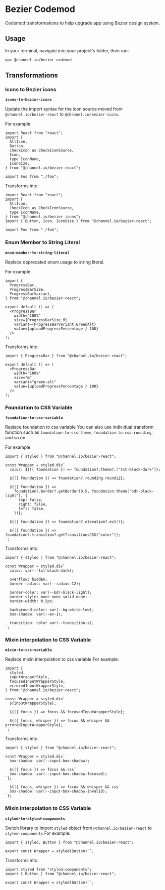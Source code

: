 # Bezier Codemod

Codemod transformations to help upgrade app using Bezier design system.

## Usage

In your terminal, navigate into your project's folder, then run:

```bash
npx @channel.io/bezier-codemod
```

## Transformations

### Icons to Bezier icons

**`icons-to-bezier-icons`**

Update the import syntax for the icon source moved from `@channel.io/bezier-react` to `@channel.io/bezier-icons`.

For example:

```tsx
import React from "react";
import {
  AllIcon,
  Button,
  CheckIcon as CheckIconSource,
  Icon,
  type IconName,
  IconSize,
} from "@channel.io/bezier-react";

import Foo from "./foo";
```

Transforms into:

```tsx
import React from "react";
import {
  AllIcon,
  CheckIcon as CheckIconSource,
  type IconName,
} from "@channel.io/bezier-icons";
import { Button, Icon, IconSize } from "@channel.io/bezier-react";

import Foo from "./foo";
```

### Enum Member to String Literal

**`enum-member-to-string-literal`**

Replace deprecated enum usage to string literal.

For example:

```tsx
import {
  ProgressBar,
  ProgressBarSize,
  ProgressBarVariant,
} from "@channel.io/bezier-react";

export default () => (
  <ProgressBar
    width="100%"
    size={ProgressBarSize.M}
    variant={ProgressBarVariant.GreenAlt}
    value={uploadProgressPercentage / 100}
  />
);
```

Transforms into:

```tsx
import { ProgressBar } from "@channel.io/bezier-react";

export default () => (
  <ProgressBar
    width="100%"
    size="m"
    variant="green-alt"
    value={uploadProgressPercentage / 100}
  />
);
```

### Foundation to CSS Variable

**`foundation-to-css-variable`**

Replace foundation to css variable
You can also use individual transform function such as `foundation-to-css-theme`, `foundation-to-css-rounding`, and so on.

For example:

```tsx
import { styled } from "@channel.io/bezier-react";

const Wrapper = styled.div`
  color: ${({ foundation }) => foundation?.theme?.["txt-black-dark"]};

  ${({ foundation }) => foundation?.rounding.round12};

  ${({ foundation }) =>
    foundation?.border?.getBorder(0.5, foundation.theme["bdr-black-light"], {
      top: false,
      right: false,
      left: false,
    })};

  ${({ foundation }) => foundation?.elevation?.ev1()};

  ${({ foundation }) => foundation?.transition?.getTransitionsCSS("color")};
`;
```

Transforms into:

```tsx
import { styled } from "@channel.io/bezier-react";

const Wrapper = styled.div`
  color: var(--txt-black-dark);

  overflow: hidden;
  border-radius: var(--radius-12);

  border-color: var(--bdr-black-light);
  border-style: none none solid none;
  border-width: 0.5px;

  background-color: var(--bg-white-low);
  box-shadow: var(--ev-1);

  transition: color var(--transition-s);
`;
```

### Mixin interpolation to CSS Variable

**`mixin-to-css-variable`**

Replace mixin interpolation to css variable
For example:

```tsx
import {
  styled,
  inputWrapperStyle,
  focusedInputWrapperStyle,
  erroredInputWrapperStyle,
} from "@channel.io/bezier-react";

const Wrapper = styled.div`
  ${inputWrapperStyle};

  ${({ focus }) => focus && focusedInputWrapperStyle};

  ${({ focus, whisper }) => focus && whisper && erroredInputWrapperStyle};
`;
```

Transforms into:

```tsx
import { styled } from "@channel.io/bezier-react";

const Wrapper = styled.div`
  box-shadow: var(--input-box-shadow);

  ${({ focus }) => focus && css`
  box-shadow: var(--input-box-shadow-focused);
`};

  ${({ focus, whisper }) => focus && whisper && css`
  box-shadow: var(--input-box-shadow-invalid);
`};
```

### Mixin interpolation to CSS Variable

**`styled-to-styled-components`**

Switch library to import `styled` object from `@channel.io/bezier-react` to `styled-components`
For example:

```tsx
import { styled, Button } from "@channel.io/bezier-react";

export const Wrapper = styled(Button)``;
```

Transforms into:

```tsx
import styled from "styled-components";
import { Button } from "@channel.io/bezier-react";

export const Wrapper = styled(Button)``;
```
